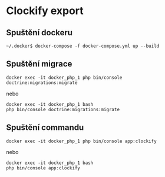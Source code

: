 # Clockify export

## Spuštění dockeru

```shell
~/.docker$ docker-compose -f docker-compose.yml up --build
```


## Spuštění migrace

```shell
docker exec -it docker_php_1 php bin/console doctrine:migrations:migrate
```

nebo 

```shell
docker exec -it docker_php_1 bash 
php bin/console doctrine:migrations:migrate
```

## Spuštění commandu

```shell
docker exec -it docker_php_1 php bin/console app:clockify
```

nebo 

```shell
docker exec -it docker_php_1 bash 
php bin/console app:clockify
```

